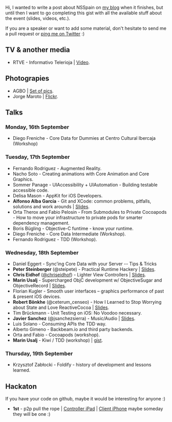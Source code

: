 Hi, I wanted to write a post about NSSpain on [my blog](http://jorgemaroto.es/) when it finishes, but until then I want to go completing this gist with all the available stuff about the event (slides, videos, etc.).

If you are a speaker or want to add some material, don't hesitate to send me a pull request or [ping me on Twitter](https://twitter.com/patoroco) :)


## TV & another media
* RTVE - Informativo Telerioja | [Video](http://www.rtve.es/alacarta/videos/informativo-telerioja/informativo-telerioja-18-09-13/2022080/).



## Photograpies
* AGBO | [Set of pics](http://agbo.biz/blog/nsspain-en-imagenes).
* Jorge Maroto | [Flickr](http://www.flickr.com/photos/patoroco/sets/72157635765536525/).



## Talks

### Monday, 16th September
* Diego Freniche - Core Data for Dummies at Centro Cultural Ibercaja (Workshop)


### Tuesday, 17th September
* Fernando Rodriguez - Augmented Reality.
* Nacho Soto - Creating animations with Core Animation and Core Graphics.
* Sommer Panage - UIAccessibility + UIAutomation - Building testable accessible code.
* Delisa Mason - AppKit for iOS Developers.
* **Alfonso Alba García** - Git and XCode: common problems, pitfalls, solutions and work arounds | [Slides](http://www.slideshare.net/aprendegit/nsspain2013).
* Orta Therox and Fabio Pelosin - From Submodules to Private Cocoapods - How to move your infrastructure to private pods for smarter dependency management.
* Boris Bügling - Objective-C funtime - know your runtime.
* Diego Freniche - Core Data Intermediate (Workshop).
* Fernando Rodriguez - TDD (Workshop).


### Wednesday, 18th September
* Daniel Eggert - Sync’ing Core Data with your Server -- Tips & Tricks
* **Peter Steinberger** (@steipete) - Practical Runtime Hackery | [Slides](https://speakerdeck.com/steipete/practical-runtime-hackery).
* **Chris Eidhof** ([@chriseidhof](http://www.twitter.com/chriseidhof)) - Lighter View Controllers | [Slides](https://speakerdeck.com/chriseidhof/lighter-view-controllers).
* **Marin Usalj** - Supercharged ObjC development w/ ObjectiveSugar and ObjectiveRecord | [Slides](https://speakerdeck.com/mneorr/objectivesugar-and-objectiverecord).
* Florian Kugler - Smooth user interfaces – graphics performance of past & present iOS devices.
* **Robert Bönkhe** (@ceterum_censeo) - How I Learned to Stop Worrying about State and Love ReactiveCocoa | [Slides](https://speakerdeck.com/robb/reactivecocoa-nsspain).
* Tim Brückmann - Unit Testing on iOS: No Voodoo necessary.
* **Javier Sanchez** (@jsanchezsierra) - Music/Audio | [Slides](https://ccrma.stanford.edu/~jsanchez/NSSpain.pdf).
* Luis Solano - Consuming APIs the TDD way.
* Alberto Gimeno - Backbeam.io and third party backends.
* Orta and Fabio - Cocoapods (workshop).
* **Marin Usalj** - Kiwi / TDD (workshop) | [gist](https://github.com/mneorr/nsspain-kiwi/blob/master/NSSpainTests/NSSpainTests.m).


### Thursday, 19th September
* Krzysztof Zabłocki - Foldify - history of development and lessons learned.



## Hackaton
If you have your code on github, maybe it would be interesting for anyone :)

* **1st** - p2p pull the rope | [Controller iPad](https://github.com/dlbuckley/RopeGameController) | [Client iPhone](https://github.com/johndoran/TOWClient) maybe someday they will be one :)


